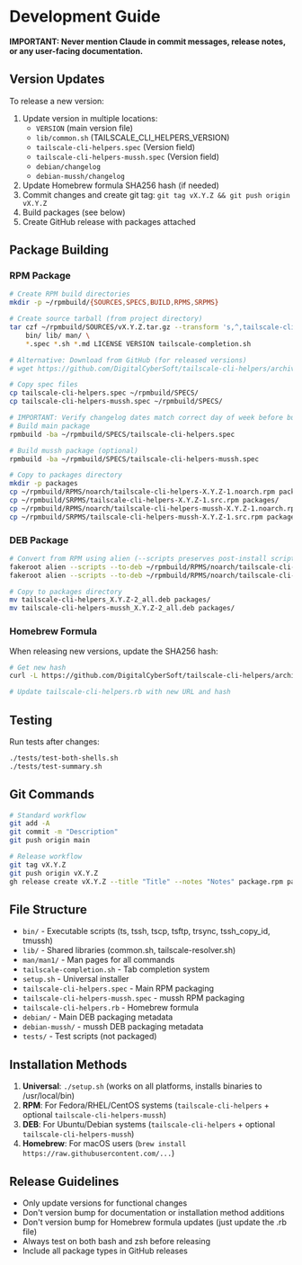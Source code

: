 # Development Guide

**IMPORTANT: Never mention Claude in commit messages, release notes, or any user-facing documentation.**

## Version Updates

To release a new version:

1. Update version in multiple locations:
   - `VERSION` (main version file)
   - `lib/common.sh` (TAILSCALE_CLI_HELPERS_VERSION)
   - `tailscale-cli-helpers.spec` (Version field)
   - `tailscale-cli-helpers-mussh.spec` (Version field)
   - `debian/changelog` 
   - `debian-mussh/changelog`
2. Update Homebrew formula SHA256 hash (if needed)
3. Commit changes and create git tag: `git tag vX.Y.Z && git push origin vX.Y.Z`
4. Build packages (see below)
5. Create GitHub release with packages attached

## Package Building

### RPM Package
```bash
# Create RPM build directories
mkdir -p ~/rpmbuild/{SOURCES,SPECS,BUILD,RPMS,SRPMS}

# Create source tarball (from project directory)
tar czf ~/rpmbuild/SOURCES/vX.Y.Z.tar.gz --transform 's,^,tailscale-cli-helpers-X.Y.Z/,' \
    bin/ lib/ man/ \
    *.spec *.sh *.md LICENSE VERSION tailscale-completion.sh

# Alternative: Download from GitHub (for released versions)
# wget https://github.com/DigitalCyberSoft/tailscale-cli-helpers/archive/refs/tags/vX.Y.Z.tar.gz -O ~/rpmbuild/SOURCES/vX.Y.Z.tar.gz

# Copy spec files
cp tailscale-cli-helpers.spec ~/rpmbuild/SPECS/
cp tailscale-cli-helpers-mussh.spec ~/rpmbuild/SPECS/

# IMPORTANT: Verify changelog dates match correct day of week before building
# Build main package
rpmbuild -ba ~/rpmbuild/SPECS/tailscale-cli-helpers.spec

# Build mussh package (optional)
rpmbuild -ba ~/rpmbuild/SPECS/tailscale-cli-helpers-mussh.spec

# Copy to packages directory
mkdir -p packages
cp ~/rpmbuild/RPMS/noarch/tailscale-cli-helpers-X.Y.Z-1.noarch.rpm packages/
cp ~/rpmbuild/SRPMS/tailscale-cli-helpers-X.Y.Z-1.src.rpm packages/
cp ~/rpmbuild/RPMS/noarch/tailscale-cli-helpers-mussh-X.Y.Z-1.noarch.rpm packages/
cp ~/rpmbuild/SRPMS/tailscale-cli-helpers-mussh-X.Y.Z-1.src.rpm packages/
```

### DEB Package
```bash
# Convert from RPM using alien (--scripts preserves post-install scripts)
fakeroot alien --scripts --to-deb ~/rpmbuild/RPMS/noarch/tailscale-cli-helpers-X.Y.Z-1.noarch.rpm
fakeroot alien --scripts --to-deb ~/rpmbuild/RPMS/noarch/tailscale-cli-helpers-mussh-X.Y.Z-1.noarch.rpm

# Copy to packages directory
mv tailscale-cli-helpers_X.Y.Z-2_all.deb packages/
mv tailscale-cli-helpers-mussh_X.Y.Z-2_all.deb packages/
```

### Homebrew Formula
When releasing new versions, update the SHA256 hash:
```bash
# Get new hash
curl -L https://github.com/DigitalCyberSoft/tailscale-cli-helpers/archive/refs/tags/vX.Y.Z.tar.gz | sha256sum

# Update tailscale-cli-helpers.rb with new URL and hash
```

## Testing

Run tests after changes:
```bash
./tests/test-both-shells.sh
./tests/test-summary.sh
```

## Git Commands

```bash
# Standard workflow
git add -A
git commit -m "Description"
git push origin main

# Release workflow  
git tag vX.Y.Z
git push origin vX.Y.Z
gh release create vX.Y.Z --title "Title" --notes "Notes" package.rpm package.deb
```

## File Structure

- `bin/` - Executable scripts (ts, tssh, tscp, tsftp, trsync, tssh_copy_id, tmussh)
- `lib/` - Shared libraries (common.sh, tailscale-resolver.sh)
- `man/man1/` - Man pages for all commands
- `tailscale-completion.sh` - Tab completion system
- `setup.sh` - Universal installer
- `tailscale-cli-helpers.spec` - Main RPM packaging
- `tailscale-cli-helpers-mussh.spec` - mussh RPM packaging
- `tailscale-cli-helpers.rb` - Homebrew formula
- `debian/` - Main DEB packaging metadata
- `debian-mussh/` - mussh DEB packaging metadata
- `tests/` - Test scripts (not packaged)

## Installation Methods

1. **Universal**: `./setup.sh` (works on all platforms, installs binaries to /usr/local/bin)
2. **RPM**: For Fedora/RHEL/CentOS systems (`tailscale-cli-helpers` + optional `tailscale-cli-helpers-mussh`)
3. **DEB**: For Ubuntu/Debian systems (`tailscale-cli-helpers` + optional `tailscale-cli-helpers-mussh`)
4. **Homebrew**: For macOS users (`brew install https://raw.githubusercontent.com/...`)

## Release Guidelines

- Only update versions for functional changes
- Don't version bump for documentation or installation method additions
- Don't version bump for Homebrew formula updates (just update the .rb file)
- Always test on both bash and zsh before releasing
- Include all package types in GitHub releases
